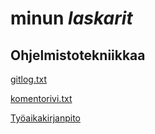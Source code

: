 # **minun** *laskarit*

## Ohjelmistotekniikkaa

[gitlog.txt](https://github.com/prinsessv/ot-harjoitustyo/blob/master/laskarit/viikko1/gitlog.txt)

[komentorivi.txt](https://github.com/prinsessv/ot-harjoitustyo/blob/master/laskarit/viikko1/komentorivi.txt)

[Työaikakirjanpito](https://github.com/prinsessv/ot-harjoitustyo/blob/master/dokumentointi/tuntikirjanpito.md)


